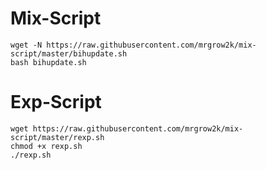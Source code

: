 # Mix-Script
```
wget -N https://raw.githubusercontent.com/mrgrow2k/mix-script/master/bihupdate.sh
bash bihupdate.sh
```
# Exp-Script
```
wget https://raw.githubusercontent.com/mrgrow2k/mix-script/master/rexp.sh
chmod +x rexp.sh
./rexp.sh
